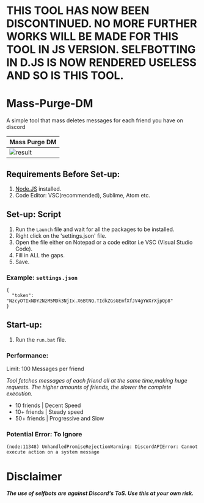 # THIS TOOL HAS NOW BEEN DISCONTINUED. NO MORE FURTHER WORKS WILL BE MADE FOR THIS TOOL IN JS VERSION. SELFBOTTING IN D.JS IS NOW RENDERED USELESS AND SO IS THIS TOOL.

# Mass-Purge-DM
A simple tool that mass deletes messages for each friend you have on discord

| Mass Purge DM | 
| ------------- | 
| ![result](https://media3.giphy.com/media/hY1HiIc6ODzgNaN2GK/giphy.gif) |

## Requirements Before Set-up:

1. [Node.JS](https://nodejs.org/en/) installed.
2. Code Editor: VSC(recommended), Sublime, Atom etc.

## Set-up: Script

1. Run the `Launch` file and wait for all the packages to be installed.
1. Right click on the 'settings.json' file.
2. Open the file either on Notepad or a code editor i.e VSC (Visual Studio Code).
3. Fill in ALL the gaps.
4. Save.

### Example: `settings.json`
```
{
  "token": "NzcyOTIxNDY2NzM5MDk3NjIx.X6BtNQ.TIdkZGsGEmfXfJV4gYWXrXjpQp8"
}
```

## Start-up:

1. Run the `run.bat` file.

### Performance:

Limit: 100 Messages per friend

*Tool fetches messages of each friend all at the same time,making huge requests. The higher amounts of friends, the slower the complete execution.*

- 10 friends | Decent Speed
- 10+ friends | Steady speed
- 50+ friends | Progressive and Slow

### Potential Error: To Ignore
```
(node:11348) UnhandledPromiseRejectionWarning: DiscordAPIError: Cannot execute action on a system message
```

# Disclaimer

***The use of selfbots are against Discord's ToS. Use this at your own risk.***
